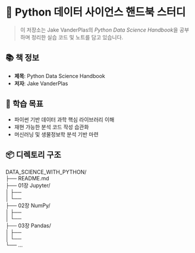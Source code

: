 # 🧠 Python 데이터 사이언스 핸드북 스터디

> 이 저장소는 Jake VanderPlas의 *Python Data Science Handbook*을 공부하며 정리한 실습 코드 및 노트를 담고 있습니다.

## 📚 책 정보
- **제목**: Python Data Science Handbook  
- **저자**: Jake VanderPlas  

## 🎯 학습 목표
- 파이썬 기반 데이터 과학 핵심 라이브러리 이해
- 재현 가능한 분석 코드 작성 습관화
- 머신러닝 및 생물정보학 분석 기반 마련

## 📦 디렉토리 구조
DATA_SCIENCE_WITH_PYTHON/  
├── README.md  
├── 01장 Jupyter/  
│   ├──   
│   └──   
├── 02장 NumPy/  
│   ├──   
│   └──   
├── 03장 Pandas/  
│   ├──  
│   └──   
└── ...
